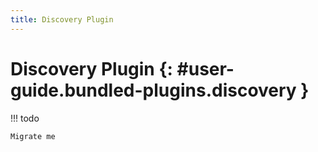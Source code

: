 ```yaml
---
title: Discovery Plugin
---
```


# Discovery Plugin {: #user-guide.bundled-plugins.discovery }

!!! todo

    Migrate me
